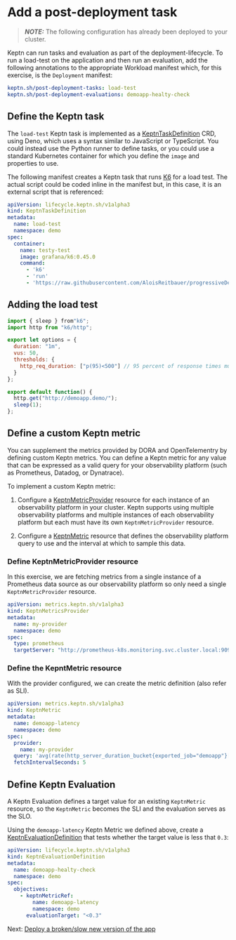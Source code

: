 # Add a post-deployment task

> **_NOTE:_** The following configuration has already been deployed to your cluster.

Keptn can run tasks and evaluation as part of the deployment-lifecycle.
To run a load-test on the application and then run an evaluation,
add the following annotations to the appropriate Workload manifest
which, for this exercise, is the `Deployment` manifest:

```yaml
keptn.sh/post-deployment-tasks: load-test
keptn.sh/post-deployment-evaluations: demoapp-healty-check
```

## Define the Keptn task

The `load-test` Keptn task is implemented as a
[KeptnTaskDefinition](https://lifecycle.keptn.sh/docs/yaml-crd-ref/taskdefinition/)
CRD, using Deno, which uses a syntax similar to JavaScript or TypeScript.
You could instead use the Python runner to define tasks,
or you could use a standard Kubernetes container
for which you define the `image` and properties to use.

The following manifest creates a Keptn task that runs
[K6](https://k6.io/) for a load test.
The actual script could be coded inline in the manifest but,
in this case, it is an external script that is referenced:

```yaml
apiVersion: lifecycle.keptn.sh/v1alpha3
kind: KeptnTaskDefinition
metadata:
  name: load-test
  namespace: demo
spec:
  container:
    name: testy-test
    image: grafana/k6:0.45.0
    command:
      - 'k6'
      - 'run'
      - 'https://raw.githubusercontent.com/AloisReitbauer/progressiveDelivery-masterclass/main/gitops/manifests/demo-application/load.js'
```
## Adding the load test

```Javascript
import { sleep } from"k6";
import http from "k6/http";

export let options = {
  duration: "1m",
  vus: 50,
  thresholds: {
    http_req_duration: ["p(95)<500"] // 95 percent of response times must be below 500ms
  }
};

export default function() {
  http.get("http://demoapp.demo/");
  sleep(1);
};
```

## Define a custom Keptn metric

You can supplement the metrics provided
by DORA and OpenTelementry by defining custom Keptn metrics.
You can define a Keptn metric for any value
that can be expressed as a valid query
for your observability platform
(such as Prometheus, Datadog, or Dynatrace).

To implement a custom Keptn metric:

1. Configure a
   [KeptnMetricProvider](https://lifecycle.keptn.sh/docs/yaml-crd-ref/metricsprovider/)
   resource for each instance of an observability platform in your cluster.
   Keptn supports using multiple observability platforms
   and multiple instances of each observability platform
   but each must have its own `KeptnMetricProvider` resource.

1. Configure a
   [KeptnMetric](https://lifecycle.keptn.sh/docs/yaml-crd-ref/metric/)
   resource that defines the observability platform query to use
   and the interval at which to sample this data.


### Define KeptnMetricProvider resource

In this exercise, we are fetching metrics from a single instance
of a Prometheus data source as our observability platform
so only need a single `KeptnMetricProvider` resource.

```yaml
apiVersion: metrics.keptn.sh/v1alpha3
kind: KeptnMetricsProvider
metadata:
  name: my-provider
  namespace: demo
spec:
  type: prometheus
  targetServer: "http://prometheus-k8s.monitoring.svc.cluster.local:9090"
```

### Define the KepntMetric resource

With the provider configured, we can create the metric definition (also refer as SLI).

```yaml
apiVersion: metrics.keptn.sh/v1alpha3
kind: KeptnMetric
metadata:
  name: demoapp-latency
  namespace: demo
spec:
  provider:
    name: my-provider
  query: 'avg(rate(http_server_duration_bucket{exported_job="demoapp"}[2m]))'
  fetchIntervalSeconds: 5
```

## Define Keptn Evaluation

A Keptn Evaluation defines a target value
for an existing `KeptnMetric` resource,
so the `KeptnMetric` becomes the SLI
and the evaluation serves as the SLO.

Using the `demoapp-latency` Keptn Metric we defined above,
create a
[KeptnEvaluationDefinition](https://main.lifecycle.keptn.sh/docs/yaml-crd-ref/evaluationdefinition/)
that tests whether the target value is less that `0.3`:

```yaml
apiVersion: lifecycle.keptn.sh/v1alpha3
kind: KeptnEvaluationDefinition
metadata:
  name: demoapp-healty-check
  namespace: demo
spec:
  objectives:
    - keptnMetricRef:
        name: demoapp-latency
        namespace: demo
      evaluationTarget: "<0.3"
```

Next: [Deploy a broken/slow new version of the app](slow_version.md)

